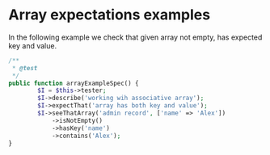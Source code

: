 # Array expectations examples

In the following example we check that given array not empty, has expected key and value.

```php
/**
 * @test
 */
public function arrayExampleSpec() {
        $I = $this->tester;
        $I->describe('working wih associative array');
        $I->expectThat('array has both key and value');
        $I->seeThatArray('admin record', ['name' => 'Alex'])
            ->isNotEmpty()
            ->hasKey('name')
            ->contains('Alex');
}
```